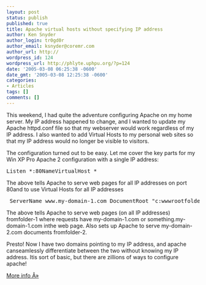 ```yaml
---
layout: post
status: publish
published: true
title: Apache virtual hosts without specifying IP address
author: Ken Snyder
author_login: tr0gd0r
author_email: ksnyder@coremr.com
author_url: http://
wordpress_id: 124
wordpress_url: http://phlyte.uphpu.org/?p=124
date: '2005-03-08 06:25:38 -0600'
date_gmt: '2005-03-08 12:25:38 -0600'
categories:
- Articles
tags: []
comments: []
---
```

<p>This weekend, I had quite the adventure configuring Apache on my home server.  My IP address happened to change, and I wanted to update my Apache httpd.conf file so that my webserver would work regardless of my IP address.  I also wanted to add Virtual Hosts to my personal web sites so that my IP address would no longer be visible to visitors.</p>
<p>The configuration turned out to be easy.  Let me cover the key parts for my Win XP Pro Apache 2 configuration with a single IP address:</p>
<pre>Listen *:80NameVirtualHost *  </pre>
<p>The above tells Apache to serve web pages for all IP addresses on port 80and to use Virtual Hosts for all IP addresses</p>
<pre><VirtualHost *> ServerName www.my-domain-1.com DocumentRoot "c:wwwrootfolder-1" ServerAlias my-domain-1.com *.my-domain-1.com</VirtualHost><VirtualHost *> ServerName www.my-domain-2.com DocumentRoot "c:wwwrootfolder-2" ServerAlias my-domain-2.com *.my-domain-2.com</VirtualHost></pre>
<p>The above tells Apache to serve web pages (on all IP addresses) fromfolder-1 where requests have my-domain-1.com or something.my-domain-1.com inthe web page.  Also sets up Apache to serve my-domain-2.com documents fromfolder-2.</p>
<p>Presto! Now I have two domains pointing to my IP address, and apache canseamlessly differentiate between the two without knowing my IP address.  Itis sort of basic, but there are zillions of ways to configure apache!</p>
<p><a href="http://www.dyndns.org/support/kb/apachevhosts.html">More info Â»</a><br />
